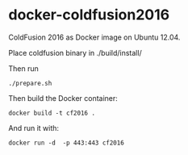 docker-coldfusion2016
===================

ColdFusion 2016 as Docker image on Ubuntu 12.04.

Place coldfusion binary in ./build/install/

Then run

    ./prepare.sh

Then build the Docker container:

    docker build -t cf2016 .

And run it with:

    docker run -d  -p 443:443 cf2016
